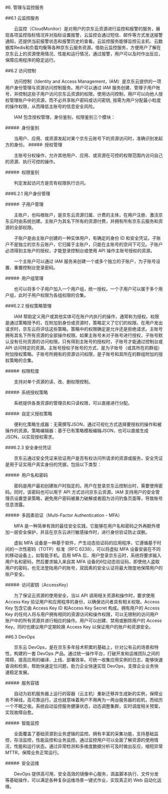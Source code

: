 #6. 管理与监控服务

##6.1 云监控服务

&emsp;&emsp;云监控（CloudMonitor）是对用户的京东云资源进行监控和报警的服务，展现各项监控指标情况并对指标设置报警，云监控会通过短信、邮件等方式发送报警通知，还提供当前报警状态和报警历史的查看。云监控服务能够监控云主机、云数据库Redis和负载均衡等各种京东云服务资源。借助云监控服务，方便用户了解在京东云上的资源使用情况、性能和运行情况，通过报警，用户可以及时作出反应，保障应用程序的稳定运行。

##6.2 访问控制

&emsp;&emsp;访问控制（Identity and Access Management，IAM）是京东云提供的一项用户身份管理与资源访问控制服务。用户可以通过 IAM 服务创建、管理子用户账号，并控制这些子用户访问京东云资源的权限。使用访问控制，用户可以向他人授权管理账户中的资源，而不必共享账户密码或访问密钥, 按需为用户分配最小粒度的操作权限，从而降低主账号的信息安全风险。

&emsp;&emsp;IAM 包含授权管理，身份鉴别，权限鉴别三个模块：

#####· 身份鉴别

&emsp;&emsp;当用户、应用、或资源发起对某个京东云账号下的资源访问时，准确识别发起方的身份。
#####· 授权管理

&emsp;&emsp;主账号分权操作，允许其他用户、应用、或资源在可控的权限范围内访问自己的资源、执行可控的操作。

#####· 权限鉴别

&emsp;&emsp;判定发起访问方是否有权限执行访问。

###6.2.1 用户身份管理

#####· 子用户管理

&emsp;&emsp;主账户，也叫根账户，是京东云资源归属、计费的主体，在用户注册、激活京东云时由系统创建。主账户为其名下所有的资源付费，并拥有所有京东云服务和资源的全部权限。

&emsp;&emsp;子账户是由主账户创建的一种实体用户，有确定的身份 ID 和安全凭证。子账户不是独立的京东云账户，它归属于主账户，只能在主账号的空间下可见。子账户必须得到主账户的授权，才能登录控制台或使用 API 操作主账号授权的资源。

&emsp;&emsp;一个主账户可以通过 IAM 服务来创建一个或多个独立的子账户，为子账号设置、重置控制台登录密码。

#####· 用户组管理

&emsp;&emsp;也可以将多个子用户加入一个用户组，统一授权。一个子用户可以属于多个用户组，此时子用户权限为各组权限的合集。

###6.2.2 授权策略管理

&emsp;&emsp;IAM 帮助定义用户或其他实体可在账户内执行的操作，通常称为授权。权限是通过策略授予的，在附加到身份或资源时，策略定义了它们的权限。在用户发出请求时，京东云将评估这些策略。策略中的权限确定是允许还是拒绝请求。主账号拥有其名下所有资源的全部操作权限。如果主账号未对子账号进行授权，子账号默认没有任何资源的访问权限。只有得到主账号的授权时，子账号才能通过控制台或 API 访问特定的资源。主账号授权子账号的方式，是为子账号（或其所在的群组）附加授权策略。子账号所拥有的资源访问权限，是子账号和其所在的群组附加的授权策略的合集。

#####· 权限粒度

&emsp;&emsp;支持对单个资源的读、改、删权限控制。

#####· 系统授权策略

&emsp;&emsp;系统提供各类资源的管理员和只读权限，可以直接进行分配。

#####· 自定义授权策略

&emsp;&emsp;便利化策略生成器：无需撰写JSON，通过可视化方式选择要授权的操作和被操作的资源。策略编辑器：基于已有策略模板编辑JSON，也可以直接生成JSON，以实现授权需求。

###6.2.3 安全身份凭证

&emsp;&emsp;京东云通过安全凭证来验证用户是否有权访问所请求的资源或服务，安全凭证是用于证实用户真实身份的凭据，包括以下类型：

#####· 用户名和密码

&emsp;&emsp;密码是用户最初创建账户时指定的。用户在登录京东云控制台时，需要使用密码。同时，该密码也可以用于 API 方式访问京东云资源。IAM 支持用户的安全管理员设置登录策略，避免用户密码被暴力破解或者因为访问钓鱼页面等，导致账号信息泄露。

#####· 多因素验证（Multi-Factor Authentication - MFA）

&emsp;&emsp;MFA 是一种简单有效的最佳安全实践，它能够在用户名和密码之外再额外增加一层安全保护，并且在京东云进行敏感操作时，进行身份验证防止误删。

&emsp;&emsp;虚拟 MFA 设备是一种基于软件，产生动态验证码的应用程序，它遵循基于时间的一次性密码（TOTP）标准（RFC 6238），可以将虚拟 MFA 设备安装在不同的移动设备上，如智能手机。启用 MFA 后，用户登录京东云时，系统将要求输入用户名和密码，然后要求输入来自其 MFA 设备的6位动态验证码，即使他人盗取用户的密码，也无法登陆用户的账号，双因素的安全认证将最大限度地保障用户的账户安全。

#####· 访问密钥（AccessKey）

&emsp;&emsp;为了保证云资源的使用安全，当以 API 调用相关资源和操作时，要求使用 Access Key 验证用户和应用程序的身份，以确保访问者具有相关权限。Access Key 包含它由 Access Key ID 和Access Key Secret 构成。拥有用户的 Access Key 的任何人将与用户拥有相同的资源访问和操作权限，可以无限制的访问用户账户中的所有资源并进行相应的操作。用户可以创建、禁用或删除用户的 Access Key，同时也建议用户定期轮换 Access Key 以保证用户的账户和资源安全。

##6.3 DevOps

&emsp;&emsp;京东云 DevOps，是在京东多年技术积累的基础上，针对公有云的场景和特性，构建的一套 DevOps 产品。通过统一操作平台，打破开发和运维团队之间的障碍，提高应用的编译、上线、部署效率。可统一收集应用实例的日志，能够快速查询和检索，帮助快速定位问题，助力企业快速实现 DevOps，支撑企业业务快速稳定发展。

#####· 服务容错

&emsp;&emsp;自动为宕机服务器上运行的容器（云主机）重新迁移并生成新的实例，保障业务不掉线，高可靠运行。这也就意味着用户不用再为一两台服务器的宕机，而经历一个不眠之夜。系统自动监控服务健康状态，动态调整集群，实时调度相关预案，实现故障自愈。

#####· 智能监控

&emsp;&emsp;全面覆盖了基础资源到业务逻辑的监控。拥有丰富的采集功能，支持基础监控，存活监控，性能监控和业务监控。通过监控用户可以全面了解资源的使用情况，性能和运行状态。通过异常检测和多维度数据分析可及时做出反应，缩短异常MTTR，保障业务正常运行。

#####· 安全运维

&emsp;&emsp;DevOps 提供高可用、安全高效的镜像中心服务，涵盖脚本执行、文件分发等基础操作，可以满足各种复杂运维场景一键式作业，实现真正的 Web 自动化运维。
